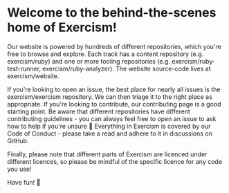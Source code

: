 # Welcome to the behind-the-scenes home of Exercism!

Our website is powered by hundreds of different repositories, which you're free to browse and explore. Each track has a content repository (e.g. exercism/ruby) and one or more tooling repositories (e.g. exercism/ruby-test-runner, exercism/ruby-analyzer). The website source-code lives at exercism/website.

If you're looking to open an issue, the best place for nearly all issues is the exercism/exercism repository. We can then triage it to the right place as appropriate.
If you're looking to contribute, our contributing page is a good starting point. Be aware that different repositories have different contributing guidelines - you can always feel free to open an issue to ask how to help if you're unsure 🙂
Everything in Exercism is covered by our Code of Conduct - please take a read and adhere to it in discussions on GitHub.

Finally, please note that different parts of Exercism are licenced under different licences, so please be mindful of the specific licence for any code you use!

Have fun! 🎉

